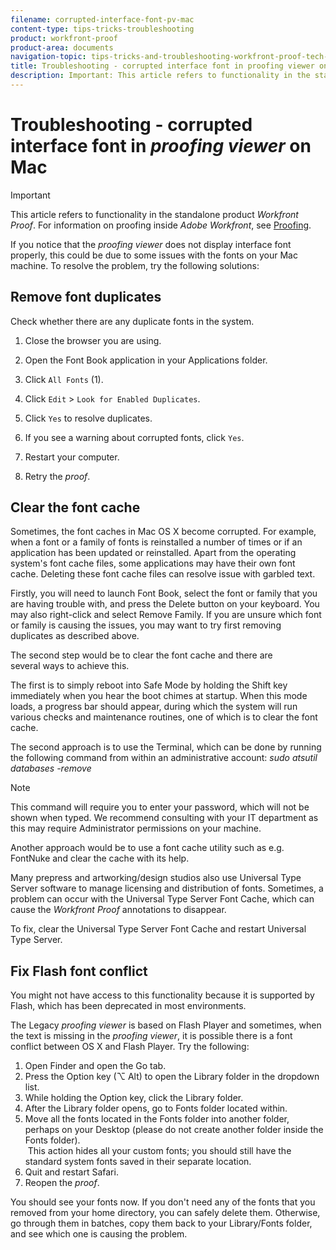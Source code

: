 ```yaml
---
filename: corrupted-interface-font-pv-mac
content-type: tips-tricks-troubleshooting
product: workfront-proof
product-area: documents
navigation-topic: tips-tricks-and-troubleshooting-workfront-proof-tech-corner
title: Troubleshooting - corrupted interface font in proofing viewer on Mac
description: Important: This article refers to functionality in the standalone product Workfront Proof. For information on proofing inside Adobe Workfront, see Proofing.
---
```


# Troubleshooting - corrupted interface font in *proofing viewer* on Mac

>[!IMPORTANT]
>
>This article refers to functionality in the standalone product *Workfront Proof*. For information on proofing inside *Adobe Workfront*, see [Proofing](../../../review-and-approve-work/proofing/proofing.md).

If you notice that the *proofing viewer* does not display interface font properly, this could be due to some issues with the fonts on your Mac machine. To resolve the problem, try the following solutions:

## Remove font duplicates

Check whether there are any duplicate fonts in the system.

1. Close the browser you are using.
1. Open the Font Book application in your Applications folder.
1. Click `All Fonts` (1).
1. Click  `Edit` > `Look for Enabled Duplicates`.

1. Click `Yes` to resolve duplicates.
1. If you see a warning about corrupted fonts, click `Yes`.
1. Restart your computer.
1. Retry the *proof*.

## Clear the font cache

Sometimes, the font caches in Mac OS X become corrupted. For example, when a font or a family of fonts is reinstalled&nbsp;a number of times&nbsp;or if an application has been updated or reinstalled. Apart from the&nbsp;operating system's font cache files, some&nbsp;applications may have their own font cache.&nbsp;Deleting these font cache files can resolve issue with garbled text.

Firstly, you will need to launch Font Book, select the font or family that you are having trouble with, and press the Delete button on your keyboard. You may also right-click and select Remove Family. If you are unsure which font or family is causing the issues, you may want to try first removing duplicates as described above.

The second step would be to clear the&nbsp;font cache and there are several&nbsp;ways to&nbsp;achieve this.

The first is to simply reboot into Safe Mode by holding the Shift key immediately when you hear the boot chimes at startup. When this mode loads, a progress bar should appear, during which the system will run various checks and maintenance routines, one of which is to clear the font cache.

The second approach is to use the Terminal, which can be done by running the following command from within an administrative account:&nbsp;*sudo atsutil databases -remove*

>[!NOTE]
>
>This command will require you to enter your password, which will not be shown when typed. We recommend consulting with your IT department as this may require Administrator permissions on your machine.

Another approach would be to use a font cache utility such as e.g. FontNuke and clear the cache with its&nbsp;help.

Many prepress and artworking/design studios also use Universal Type Server software to manage licensing and distribution of fonts. Sometimes, a problem can occur with the&nbsp;Universal Type&nbsp;Server&nbsp;Font Cache, which can cause the *Workfront Proof* annotations to disappear.

To fix, clear the Universal Type Server Font Cache and restart Universal Type Server.

## Fix Flash font conflict

You might not have access to this functionality because it is supported by Flash, which has been deprecated in most environments.

The Legacy *proofing viewer* is based on Flash Player&nbsp;and sometimes, when the text is missing in the *proofing viewer*, it is possible&nbsp;there is&nbsp;a font conflict between OS X and Flash Player. Try the following:

<ol> 
 <li value="1">Open Finder and open the&nbsp;<span class="bold">Go</span> tab.</li> 
 <li value="2">Press the Option&nbsp;key (⌥ Alt) to open the Library folder in the dropdown list.</li> 
 <li value="3">While holding the Option key, click the&nbsp;Library folder.</li> 
 <li value="4">After the Library folder opens, go to Fonts folder located within.</li> 
 <li value="5">Move all the fonts located in&nbsp;the Fonts folder&nbsp;into another folder, perhaps on your Desktop (please do not&nbsp;create&nbsp;another folder inside the Fonts folder). <br></li> <note type="note">
  &nbsp;This action hides all your custom fonts; you should still have the standard system fonts saved in their separate location.
 </note> 
 <li value="6">Quit and restart Safari.</li> 
 <li value="7">Reopen the&nbsp;<em>proof</em>.</li> 
</ol>

You should see your fonts now. If you don't need any of the fonts that you removed from your home directory, you can safely delete them. Otherwise, go through them in batches, copy them back to your Library/Fonts folder, and see which one is causing the problem.
